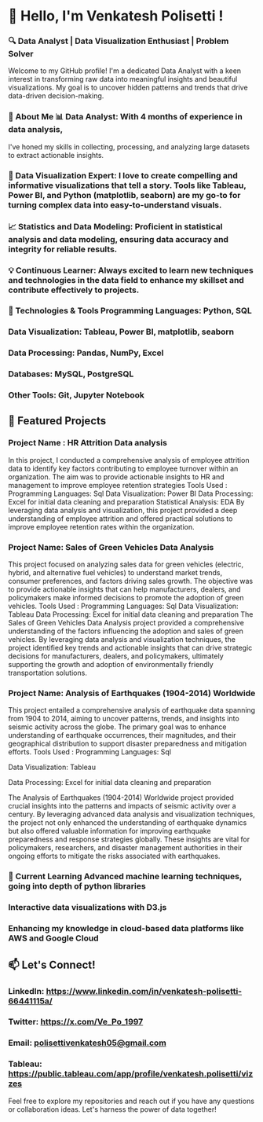 # 👋   Hello, I'm   Venkatesh Polisetti ! 

### 🔍  Data Analyst | Data Visualization Enthusiast | Problem Solver

Welcome to my GitHub profile! I'm a dedicated Data Analyst with a keen interest in transforming raw data into meaningful insights and beautiful visualizations. My goal is to uncover hidden patterns and trends that drive data-driven decision-making. 

### 🚀  About Me 📊 Data Analyst: With 4 months of experience in data analysis, 
I've honed my skills in collecting, processing, and analyzing large datasets to extract actionable insights.

### 🎨  Data Visualization Expert: I love to create compelling and informative visualizations that tell a story. Tools like Tableau, Power BI, and Python (matplotlib, seaborn) are my go-to for turning complex data into easy-to-understand visuals.

### 📈  Statistics and Data Modeling: Proficient in statistical analysis and data modeling, ensuring data accuracy and integrity for reliable results.

###  💡  Continuous Learner: Always excited to learn new techniques and technologies in the data field to enhance my skillset and contribute effectively to projects.

### 🔧  Technologies & Tools Programming Languages: Python, SQL

###     Data Visualization: Tableau, Power BI, matplotlib, seaborn

###     Data Processing: Pandas, NumPy, Excel

###     Databases: MySQL, PostgreSQL

###     Other Tools: Git, Jupyter Notebook

## 📂  Featured Projects

### Project Name : HR Attrition Data analysis
In this project, I conducted a comprehensive analysis of employee attrition data to identify key factors contributing to employee turnover within an organization. The aim was to provide actionable insights to HR and management to improve employee retention strategies Tools Used : Programming Languages: Sql Data Visualization: Power BI Data Processing: Excel for initial data cleaning and preparation Statistical Analysis: EDA By leveraging data analysis and visualization, this project provided a deep understanding of employee attrition and offered practical solutions to improve employee retention rates within the organization.

### Project Name: Sales of Green Vehicles Data Analysis

This project focused on analyzing sales data for green vehicles (electric, hybrid, and alternative fuel vehicles) to understand market trends, consumer preferences, and factors driving sales growth. The objective was to provide actionable insights that can help manufacturers, dealers, and policymakers make informed decisions to promote the adoption of green vehicles. Tools Used : Programming Languages: Sql Data Visualization: Tableau Data Processing: Excel for initial data cleaning and preparation The Sales of Green Vehicles Data Analysis project provided a comprehensive understanding of the factors influencing the adoption and sales of green vehicles. By leveraging data analysis and visualization techniques, the project identified key trends and actionable insights that can drive strategic decisions for manufacturers, dealers, and policymakers, ultimately supporting the growth and adoption of environmentally friendly transportation solutions.

### Project Name: Analysis of Earthquakes (1904-2014) Worldwide

This project entailed a comprehensive analysis of earthquake data spanning from 1904 to 2014, aiming to uncover patterns, trends, and insights into seismic activity across the globe. The primary goal was to enhance understanding of earthquake occurrences, their magnitudes, and their geographical distribution to support disaster preparedness and mitigation efforts. Tools Used : Programming Languages: Sql

Data Visualization: Tableau

Data Processing: Excel for initial data cleaning and preparation

The Analysis of Earthquakes (1904-2014) Worldwide project provided crucial insights into the patterns and impacts of seismic activity over a century. By leveraging advanced data analysis and visualization techniques, the project not only enhanced the understanding of earthquake dynamics but also offered valuable information for improving earthquake preparedness and response strategies globally. These insights are vital for policymakers, researchers, and disaster management authorities in their ongoing efforts to mitigate the risks associated with earthquakes.

### 🌱  Current Learning Advanced machine learning techniques, going into depth of python libraries

### Interactive data visualizations with D3.js

### Enhancing my knowledge in cloud-based data platforms like AWS and Google Cloud

## 📫  Let's Connect! 
### LinkedIn: https://www.linkedin.com/in/venkatesh-polisetti-66441115a/

### Twitter: https://x.com/Ve_Po_1997

### Email: polisettivenkatesh05@gmail.com

### Tableau: https://public.tableau.com/app/profile/venkatesh.polisetti/vizzes

Feel free to explore my repositories and reach out if you have any questions or collaboration ideas. Let's harness the power of data together!
